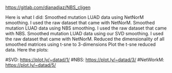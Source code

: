https://gitlab.com/dianadiaz/NBS_cligen

Here is what I did:
Smoothed mutation LUAD data using NetNorM smoothing. I used the raw dataset that came with NetNorM.
Smoothed mutation LUAD data using NBS smoothing. I used the raw dataset that came with NBS.
Smoothed mutation LUAD data using our SVD smoothing. I used the raw dataset that came with NetNorM.
Reduced the dimensionality of all smoothed matrices using t-sne to 3-dimensions
Plot the t-sne reduced data. Here the plots:

  #SVD:
  https://plot.ly/~datad/1/
  #NBS:
  https://plot.ly/~datad/3/
  #NetWorkM:
  https://plot.ly/~datad/5/
